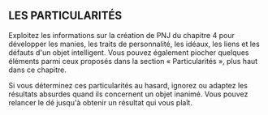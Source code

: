 ## LES PARTICULARITÉS


Exploitez les informations sur la création de PNJ du chapitre 4
pour développer les manies, les traits de personnalité, les
idéaux, les liens et les défauts d'un objet intelligent. Vous pouvez
également piocher quelques éléments parmi ceux proposés
dans la section « Particularités », plus haut dans ce chapitre.

Si vous déterminez ces particularités au hasard, ignorez
ou adaptez les résultats absurdes quand ils concernent un
objet inanimé. Vous pouvez relancer le dé jusqu'à obtenir un
résultat qui vous plaît.
